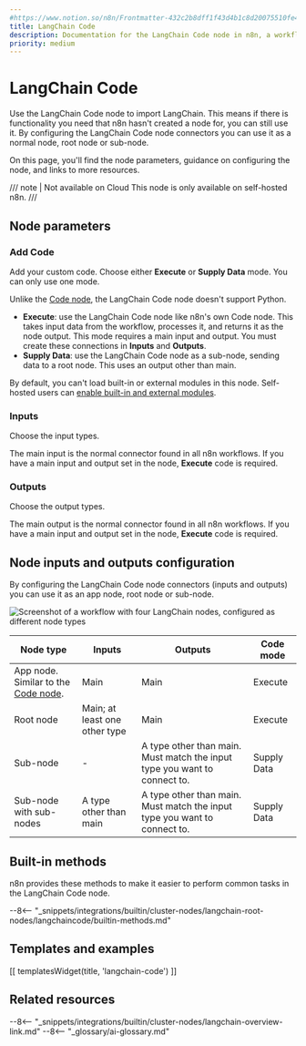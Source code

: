 ```yaml
---
#https://www.notion.so/n8n/Frontmatter-432c2b8dff1f43d4b1c8d20075510fe4
title: LangChain Code
description: Documentation for the LangChain Code node in n8n, a workflow automation platform. Includes details of operations and configuration, and links to examples and credentials information.
priority: medium
---
```


# LangChain Code

Use the LangChain Code node to import LangChain. This means if there is functionality you need that n8n hasn't created a node for, you can still use it. By configuring the LangChain Code node connectors you can use it as a normal node, root node or sub-node.

On this page, you'll find the node parameters, guidance on configuring the node, and links to more resources.

/// note | Not available on Cloud
This node is only available on self-hosted n8n.
///

## Node parameters

### Add Code

Add your custom code. Choose either **Execute** or **Supply Data** mode. You can only use one mode.

Unlike the [Code node](/integrations/builtin/core-nodes/n8n-nodes-base.code/), the LangChain Code node doesn't support Python.

* **Execute**: use the LangChain Code node like n8n's own Code node. This takes input data from the workflow, processes it, and returns it as the node output. This mode requires a main input and output. You must create these connections in **Inputs** and **Outputs**.
* **Supply Data**: use the LangChain Code node as a sub-node, sending data to a root node. This uses an output other than main.

By default, you can't load built-in or external modules in this node. Self-hosted users can [enable built-in and external modules](/hosting/configuration/configuration-methods/).

### Inputs

Choose the input types. 

The main input is the normal connector found in all n8n workflows. If you have a main input and output set in the node, **Execute** code is required.

### Outputs

Choose the output types. 

The main output is the normal connector found in all n8n workflows. If you have a main input and output set in the node, **Execute** code is required.

## Node inputs and outputs configuration

By configuring the LangChain Code node connectors (inputs and outputs) you can use it as an app node, root node or sub-node.

![Screenshot of a workflow with four LangChain nodes, configured as different node types](/_images/integrations/builtin/cluster-nodes/langchaincode/create-node-types.png)

| Node type | Inputs | Outputs | Code mode |
| --------- | ------ | ------- | --------- |
| App node. Similar to the [Code node](/integrations/builtin/core-nodes/n8n-nodes-base.code/). | Main | Main | Execute |
| Root node | Main; at least one other type | Main | Execute |
| Sub-node | - | A type other than main. Must match the input type you want to connect to. | Supply Data |
| Sub-node with sub-nodes | A type other than main |A type other than main. Must match the input type you want to connect to. | Supply Data |

## Built-in methods

n8n provides these methods to make it easier to perform common tasks in the LangChain Code node.

--8<-- "_snippets/integrations/builtin/cluster-nodes/langchain-root-nodes/langchaincode/builtin-methods.md"

## Templates and examples

<!-- see https://www.notion.so/n8n/Pull-in-templates-for-the-integrations-pages-37c716837b804d30a33b47475f6e3780 -->
[[ templatesWidget(title, 'langchain-code') ]]

## Related resources

--8<-- "_snippets/integrations/builtin/cluster-nodes/langchain-overview-link.md"
--8<-- "_glossary/ai-glossary.md"
